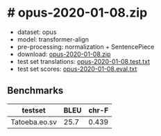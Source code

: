 # # opus-2020-01-08.zip

* dataset: opus
* model: transformer-align
* pre-processing: normalization + SentencePiece
* download: [opus-2020-01-08.zip](https://object.pouta.csc.fi/OPUS-MT-models/eo-sv/opus-2020-01-08.zip)
* test set translations: [opus-2020-01-08.test.txt](https://object.pouta.csc.fi/OPUS-MT-models/eo-sv/opus-2020-01-08.test.txt)
* test set scores: [opus-2020-01-08.eval.txt](https://object.pouta.csc.fi/OPUS-MT-models/eo-sv/opus-2020-01-08.eval.txt)

## Benchmarks

| testset               | BLEU  | chr-F |
|-----------------------|-------|-------|
| Tatoeba.eo.sv 	| 25.7 	| 0.439 |

